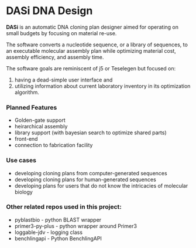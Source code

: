 # DASi DNA Design

**DASi** is an automatic DNA cloning plan designer aimed for operating on small budgets
by focusing on material re-use.

The software converts a nucleotide sequence, or a library of sequences, to an executable
 molecular assembly plan while
optimizing material cost, assembly efficiency, and assembly time.

The software goals are reminiscent of j5 or Teselegen but focused on:
1. having a dead-simple user interface and
1. utilizing information about current laboratory inventory in its optimization
algorithm.

### Planned Features

* Golden-gate support
* heirarchical assembly
* library support (with bayesian search to optimize shared parts)
* front-end
* connection to fabrication facility

### Use cases

* developing cloning plans from computer-generated sequences
* developing cloning plans for human-generated sequences
* developing plans for users that do not know the intricacies of molecular biology

### Other related repos used in this project:

* pyblastbio - python BLAST wrapper
* primer3-py-plus - python wrapper around Primer3
* loggable-jdv - logging class
* benchlingapi - Python BenchlingAPI
